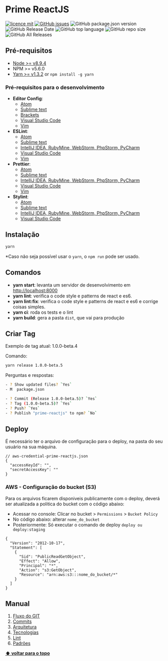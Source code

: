 # Prime ReactJS

[![licence mit](https://img.shields.io/badge/license-MIT-blue.svg?style=flat-square)](http://hemersonvianna.mit-license.org/)
[![GitHub issues](https://img.shields.io/github/issues/org-victorinox/prime-reactjs.svg)](https://github.com/org-victorinox/prime-reactjs/issues)
![GitHub package.json version](https://img.shields.io/github/package-json/v/org-victorinox/prime-reactjs.svg)
![GitHub Release Date](https://img.shields.io/github/release-date/org-victorinox/prime-reactjs.svg)
![GitHub top language](https://img.shields.io/github/languages/top/org-victorinox/prime-reactjs.svg)
![GitHub repo size](https://img.shields.io/github/repo-size/org-victorinox/prime-reactjs.svg)
![GitHub All Releases](https://img.shields.io/github/downloads/org-victorinox/prime-reactjs/total.svg)

## Pré-requisitos

- [Node >= v8.9.4](https://nodejs.org/en/)
- NPM >= v5.6.0
- [Yarn >= v1.3.2](https://yarnpkg.com/en/docs/install#linux-tab) or `npm install -g yarn`

### Pré-requisitos para o desenvolvimento

- **Editor Config**:
  - [Atom](https://github.com/sindresorhus/atom-editorconfig#readme)
  - [Sublime text](https://github.com/sindresorhus/editorconfig-sublime#readme)
  - [Brackets](https://github.com/kidwm/brackets-editorconfig/)
  - [Visual Studio Code](https://marketplace.visualstudio.com/items?itemName=EditorConfig.EditorConfig)
  - [Vim](https://github.com/editorconfig/editorconfig-vim#readme)
- **ESLint**:
  - [Atom](https://atom.io/packages/linter-eslint)
  - [Sublime text](https://github.com/roadhump/SublimeLinter-eslint)
  - [IntelliJ IDEA, RubyMine, WebStorm, PhpStorm, PyCharm](http://plugins.jetbrains.com/plugin/7494)
  - [Visual Studio Code](https://marketplace.visualstudio.com/items?itemName=dbaeumer.vscode-eslint)
  - [Vim](https://github.com/scrooloose/syntastic/tree/master/syntax_checkers/javascript)
- **Prettier**:
  - [Atom](https://atom.io/packages/prettier-atom)
  - [Sublime text](https://github.com/jonlabelle/SublimeJsPrettier)
  - [IntelliJ IDEA, RubyMine, WebStorm, PhpStorm, PyCharm](https://plugins.jetbrains.com/plugin/10456-prettier)
  - [Visual Studio Code](https://marketplace.visualstudio.com/items?itemName=esbenp.prettier-vscode)
  - [Vim](https://github.com/prettier/vim-prettier)
- **Stylint**:
  - [Atom](https://atom.io/packages/linter-stylint)
  - [Sublime text](https://packagecontrol.io/packages/SublimeLinter-contrib-stylint)
  - [IntelliJ IDEA, RubyMine, WebStorm, PhpStorm, PyCharm](https://plugins.jetbrains.com/plugin/9162-stylint)
  - [Visual Studio Code](https://marketplace.visualstudio.com/items?itemName=vtfn.stylint)

## Instalação

```bash
yarn
```

*Caso não seja possível usar o `yarn`, o `npm run` pode ser usado.

## Comandos

- **yarn start**: levanta um servidor de desenvolvimento em [http://localhost:8000](http://localhost:8000)
- **yarn lint**: verifica o code style e patterns de react e es6.
- **yarn lint:fix**: verifica o code style e patterns de react e es6 e corrige coisas simples.
- **yarn ci**: roda os tests e o lint
- **yarn build**: gera a pasta `dist`, que vai para produção

## Criar Tag

Exemplo de tag atual: 1.0.0-beta.4

Comando:

```bash
yarn release 1.0.0-beta.5
```

Perguntas e respostas:

```sh
- ? Show updated files? `Yes`
- M  package.json

- ? Commit (Release 1.0.0-beta.5)? `Yes`
- ? Tag (1.0.0-beta.5)? `Yes`
- ? Push? `Yes`
- ? Publish "prime-reactjs" to npm? `No`
```

## Deploy

É necessário ter o arquivo de configuração para o deploy, na pasta do seu usuário na sua máquina.

```
// aws-credential-prime-reactjs.json
{
  "accessKeyId": "",
  "secretAccessKey": ""
}
```

### AWS - Configuração do bucket (S3)

Para os arquivos ficarem disponiveis publicamente com o deploy, deverá ser atualizada a politica do bucket com o código abaixo:

- Acessar no console: Clicar no bucket >  `Permissions` > `Bucket Policy`
- No código abaixo: alterar `nome_do_bucket`
- Posteriormente: Só executar o comando de deploy `deploy ou deploy:staging`

```
{
  "Version": "2012-10-17",
  "Statement": [
    {
      "Sid": "PublicReadGetObject",
      "Effect": "Allow",
      "Principal": "*",
      "Action": "s3:GetObject",
      "Resource": "arn:aws:s3:::nome_do_bucket/*"
    }
  ]
}
```

## Manual

1. [Fluxo do GIT](./docs/manual/01-git-flow.md)
2. [Commits](./docs/manual/02-commits.md)
3. [Arquitetura](./docs/manual/03-architecture.md)
4. [Tecnologias](./docs/manual/04-technologies.md)
5. [Lint](./docs/manual/05-lint.md)
6. [Padrões](./docs/manual/06-patterns.md)

**[⬆ voltar para o topo](#markdown-header-pre-requisitos)**

